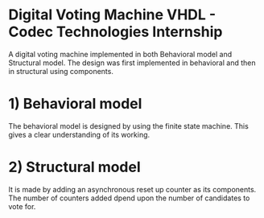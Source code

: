 # Digital Voting Machine VHDL - Codec Technologies Internship
A digital voting machine implemented in both Behavioral model and Structural model. The design was first implemented in behavioral and then in structural using components.

# 1) Behavioral model
The behavioral model is designed by using the finite state machine. This gives a clear understanding of its working.

# 2) Structural model
It is made by adding an asynchronous reset up counter as its components. The number of counters added dpend upon the number of candidates to vote for.
